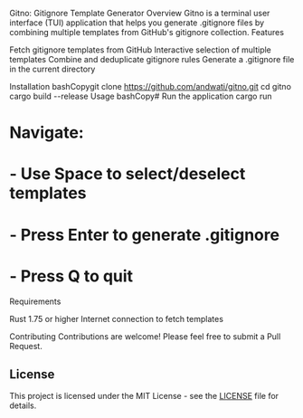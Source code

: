 Gitno: Gitignore Template Generator
Overview
Gitno is a terminal user interface (TUI) application that helps you generate .gitignore files by combining multiple templates from GitHub's gitignore collection.
Features

Fetch gitignore templates from GitHub
Interactive selection of multiple templates
Combine and deduplicate gitignore rules
Generate a .gitignore file in the current directory

Installation
bashCopygit clone https://github.com/andwati/gitno.git
cd gitno
cargo build --release
Usage
bashCopy# Run the application
cargo run

# Navigate:
# - Use Space to select/deselect templates
# - Press Enter to generate .gitignore
# - Press Q to quit
Requirements

Rust 1.75 or higher
Internet connection to fetch templates

Contributing
Contributions are welcome! Please feel free to submit a Pull Request.

## License

This project is licensed under the MIT License - see the [LICENSE](./LICENSE) file for details.
